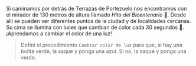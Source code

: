 <gs-attire attire-url="https://raw.githubusercontent.com/MumukiProject/mumuki-guia-gobstones-terrazas-de-portezuelo-secundaria/master/assets/attires/config_1573236535263.json"></gs-attire>

Si caminamos por detrás de Terrazas de Portezuelo nos encontramos con el mirador de 130 metros de altura llamado _Hito del Bicentenario_ :tokyo_tower:. Desde allí se pueden ver diferentes puntos de la ciudad y de localidades cercanas. Su cima se ilumina con luces que cambian de color cada 30 segundos :art:. ¡Aprendamos a cambiar el color de una luz!

> Definí el procedimiento `Cambiar color de luz` para que, si hay una bolita verde, la saque y ponga una azul. Si no, la saque y ponga una verde.
